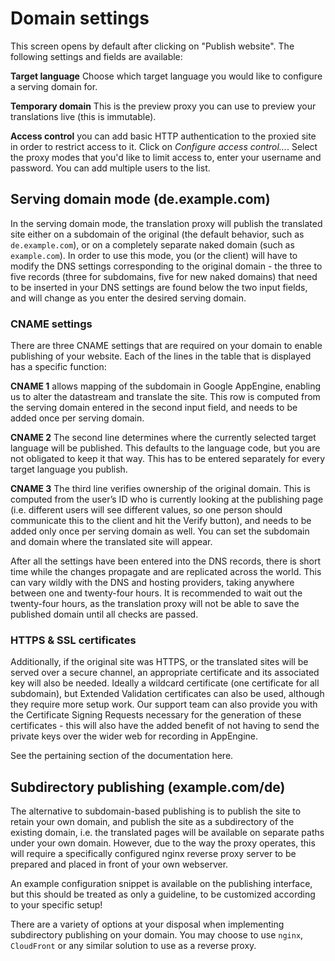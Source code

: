 # Domain settings

This screen opens by default after clicking on "Publish website". The following settings and fields are available:

**Target language** Choose which target language you would like to configure a serving domain for.

**Temporary domain** This is the preview proxy you can use to preview your translations live (this is immutable).

**Access control** you can add basic HTTP authentication to the proxied site in order to restrict access to it. Click on _Configure access control..._. Select the proxy modes that you'd like to limit access to, enter your username and password. You can add multiple users to the list.

## Serving domain mode (de.example.com)

In the serving domain mode, the translation proxy will publish the translated site either on a subdomain of the original (the default behavior, such as `de.example.com`), or on a completely separate naked domain (such as `example.com`). In order to use this mode, you (or the client) will have to modify the DNS settings corresponding to the original domain - the three to five records (three for subdomains, five for new naked domains) that need to be inserted in your DNS settings are found below the two input fields, and will change as you enter the desired serving domain.

### CNAME settings

There are three CNAME settings that are required on your domain to enable publishing of your website. Each of the lines in the table that is displayed has a specific function:

**CNAME 1** allows mapping of the subdomain in Google AppEngine, enabling us to alter the datastream and translate the site. This row is computed from the serving domain entered in the second input field, and needs to be added once per serving domain.

**CNAME 2** The second line determines where the currently selected target language will be published. This defaults to the language code, but you are not obligated to keep it that way. This has to be entered separately for every target language you publish.

**CNAME 3** The third line verifies ownership of the original domain. This is computed from the user’s ID who is currently looking at the publishing page (i.e. different users will see different values, so one person should communicate this to the client and hit the Verify button), and needs to be added only once per serving domain as well. You can set the subdomain and domain where the translated site will appear.

After all the settings have been entered into the DNS records, there is short time while the changes propagate and are replicated across the world. This can vary wildly with the DNS and hosting providers, taking anywhere between one and twenty-four hours. It is recommended to wait out the twenty-four hours, as the translation proxy will not be able to save the published domain until all checks are passed.

### HTTPS & SSL certificates

Additionally, if the original site was HTTPS, or the translated sites will be served over a secure channel, an appropriate certificate and its associated key will also be needed. Ideally a wildcard certificate (one certificate for all subdomain), but Extended Validation certificates can also be used, although they require more setup work. Our support team can also provide you with the Certificate Signing Requests necessary for the generation of these certificates - this will also have the added benefit of not having to send the private keys over the wider web for recording in AppEngine.

See the pertaining section of the documentation here.

## Subdirectory publishing (example.com/de)

The alternative to subdomain-based publishing is to publish the site to retain your own domain, and publish the site as a subdirectory of the existing domain, i.e. the translated pages will be available on separate paths under your own domain. However, due to the way the proxy operates, this will require a specifically configured nginx reverse proxy server to be prepared and placed in front of your own webserver.

An example configuration snippet is available on the publishing interface, but this should be treated as only a guideline, to be customized according to your specific setup!

There are a variety of options at your disposal when implementing subdirectory publishing on your domain. You may choose to use `nginx`, `CloudFront` or any similar solution to use as a reverse proxy.
